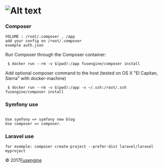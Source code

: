 ![Alt text](http://www.fusengine.ch/img/fusengine-composer.svg)
=============================================================


### Composer

```
VOLUME : /root/.composer , /app
add your config on /root/.composer
exemple auth.json
```

Run Composer through the Composer container:
```
 $ docker run --rm -v $(pwd):/app fusengine/composer install
```

Add optional composer command to the host (tested on OS X "El Capitan, Sierra"  with docker-machine)
```
 $ docker run --rm -v $(pwd):/app -v ~/.ssh:/root/.ssh fusengine/composer install
```

### Symfony use
```

Use symfony => symfony new blog
Use composer => composer.

```

### Laravel use

```
for exemple: composer create-project --prefer-dist laravel/laravel myproject
```

&copy; 2017[Fusengine](http://fusengine.com)
